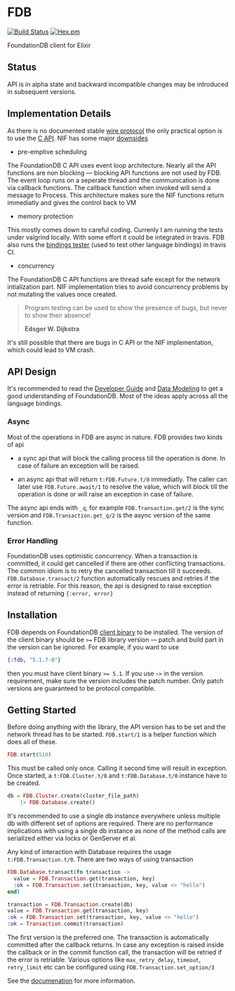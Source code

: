 # FDB

[![Build Status](https://secure.travis-ci.org/ananthakumaran/fdb.svg?branch=master)](http://travis-ci.org/ananthakumaran/fdb)
[![Hex.pm](https://img.shields.io/hexpm/v/fdb.svg)](https://hex.pm/packages/memcachexfdb)

FoundationDB client for Elixir

## Status

API is in alpha state and backward incompatible changes may be
introduced in subsequent versions.

## Implementation Details

As there is no documented stable [wire
protocol](https://forums.foundationdb.org/t/how-difficult-would-it-be-to-implement-the-wire-protocol-in-other-languages/69)
the only practical option is to use the [C
API](https://apple.github.io/foundationdb/api-c.html). NIF has some
major [downsides](http://erlang.org/doc/man/erl_nif.html#WARNING)

* pre-emptive scheduling

The FoundationDB C API uses event loop architecture. Nearly all the
API functions are non blocking — blocking API functions are not used
by FDB. The event loop runs on a seperate thread and the communication
is done via callback functions. The callback function when invoked
will send a message to Process. This architecture makes sure the NIF
functions return immediatly and gives the control back to VM

* memory protection

This mostly comes down to careful coding. Currenly I am running the
tests under valgrind locally. With some effort it could be integrated
in travis. FDB also runs the [bindings
tester](https://forums.foundationdb.org/t/creating-new-bindings/207)
(used to test other language bindings) in travis CI.

* concurrency

The FoundationDB C API functions are thread safe except for the
network intialization part. NIF implementation tries to avoid
concurrency problems by not mutating the values once created.

> Program testing can be used to show the presence of bugs, but never
> to show their absence!
>
> **Edsger W. Dijkstra**

It's still possible that there are bugs in C API or the NIF
implementation, which could lead to VM crash.

## API Design

It's recommended to read the [Developer
Guide](https://apple.github.io/foundationdb/developer-guide.html) and
[Data
Modeling](https://apple.github.io/foundationdb/data-modeling.html) to
get a good understanding of FoundationDB. Most of the ideas apply
across all the language bindings.

### Async

Most of the operations in FDB are async in nature. FDB provides two
kinds of api

* a sync api that will block the calling process till the operation is
  done. In case of failure an exception will be raised.

* an async api that will return `t:FDB.Future.t/0` immediatly. The caller can
  later use `FDB.Future.await/1` to resolve the value, which will
  block till the operation is done or will raise an exception in case
  of failure.

The async api ends with `_q`, for example `FDB.Transaction.get/2` is
the sync version and `FDB.Transaction.get_q/2` is the async version of the same function.

### Error Handling

FoundationDB uses optimistic concurrency. When a transaction is
committed, it could get cancelled if there are other conflicting
transactions. The common idiom is to retry the cancelled transaction
till it succeeds. `FDB.Database.transact/2` function automatically
rescues and retries if the error is retriable. For this reason, the
api is designed to raise exception instead of returning `{:error,
error}`

## Installation

FDB depends on FoundationDB [client
binary](https://apple.github.io/foundationdb/api-general.html#installing-foundationdb-client-binaries)
to be installed. The version of the client binary should be `>=` FDB
library version — patch and build part in the version can be
ignored. For example, if you want to use

```elixir
{:fdb, "5.1.7-0"}
```

then you must have client binary `>= 5.1`. If you use `~>` in the
version requirement, make sure the version includes the patch
number. Only patch versions are guaranteed to be protocol compatible.

## Getting Started

Before doing anything with the library, the API version has to be set
and the network thread has to be started. `FDB.start/1` is a helper function
which does all of these.

```elixir
FDB.start(510)
```

This must be called only once. Calling it second time will result in
exception. Once started, a `t:FDB.Cluster.t/0` and
`t:FDB.Database.t/0` instance have to be created.

```elixir
db = FDB.Cluster.create(cluster_file_path)
    |> FDB.Database.create()
```

It's recommended to use a single db instance everywhere unless
multiple db with different set of options are required. There are no
performance implications with using a single db instance as none of
the method calls are serialized either via locks or GenServer et al.

Any kind of interaction with Database requires the usage
`t:FDB.Transaction.t/0`. There are two ways of using transaction

```elixir
FDB.Database.transact(fn transaction ->
  value = FDB.Transaction.get(transaction, key)
  :ok = FDB.Transaction.set(transaction, key, value <> "hello")
end)
```

```elixir
transaction = FDB.Transaction.create(db)
value = FDB.Transaction.get(transaction, key)
:ok = FDB.Transaction.set(transaction, key, value <> "hello")
:ok = Transaction.commit(transaction)
```

The first version is the preferred one. The transaction is
automatically committed after the callback returns. In case any
exception is raised inside the callback or in the commit function
call, the transaction will be retried if the error is retriable. Various
options like `max_retry_delay`, `timeout`, `retry_limit` etc can be
configured using `FDB.Transaction.set_option/3`

See the [documenation](https://hexdocs.pm/fdb) for more
information.
